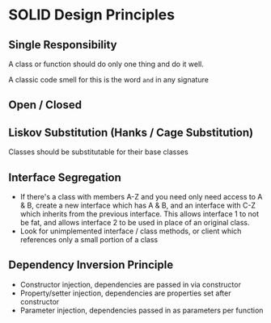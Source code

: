 # SOLID Design Principles

## Single Responsibility

A class or function should do only one thing and do it well.

A classic code smell for this is the word `and` in any signature

## Open / Closed

## Liskov Substitution (Hanks / Cage Substitution)
Classes should be substitutable for their base classes

## Interface Segregation
  - If there's a class with members A-Z and you need only need access to A & B, create a new interface which has A & B, and an interface with C-Z which inherits from the previous interface. This allows interface 1 to not be fat, and allows interface 2 to be used in place of an original class.
  - Look for unimplemented interface / class methods, or client which references only a small portion of a class

## Dependency Inversion Principle

  - Constructor injection, dependencies are passed in via constructor
  - Property/setter injection, dependencies are properties set after constructor
  - Parameter injection, dependencies passed in as parameters per function
